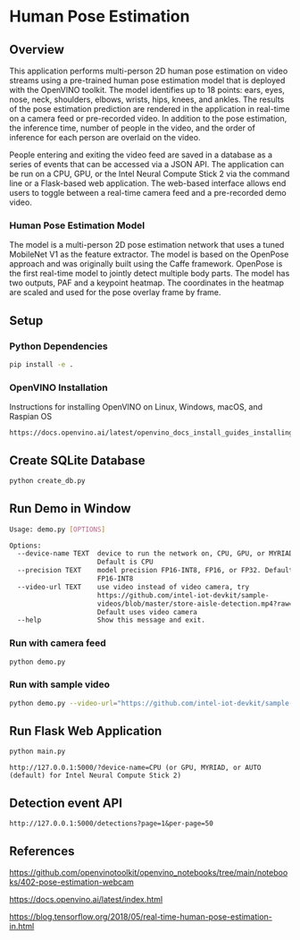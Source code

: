 # Human Pose Estimation

## Overview

This application performs multi-person 2D human pose estimation on video streams using a pre-trained human pose estimation model that is deployed with the OpenVINO toolkit. The model identifies up to 18 points: ears, eyes, nose, neck, shoulders, elbows, wrists, hips, knees, and ankles. The results of the pose estimation prediction are rendered in the application in real-time on a camera feed or pre-recorded video. In addition to the pose estimation, the inference time, number of people in the video, and the order of inference for each person are overlaid on the video.

People entering and exiting the video feed are saved in a database as a series of events that can be accessed via a JSON API. The application can be run on a CPU, GPU, or the Intel Neural Compute Stick 2 via the command line or a Flask-based web application. The web-based interface allows end users to toggle between a real-time camera feed and a pre-recorded demo video.

### Human Pose Estimation Model

The model is a multi-person 2D pose estimation network that uses a tuned MobileNet V1 as the feature extractor. The model is based on the OpenPose approach and was originally built using the Caffe framework. OpenPose is the first real-time model to jointly detect multiple body parts. The model has two outputs, PAF and a keypoint heatmap. The coordinates in the heatmap are scaled and used for the pose overlay frame by frame.


## Setup

### Python Dependencies

```bash
pip install -e .
```

### OpenVINO Installation

Instructions for installing OpenVINO on Linux, Windows, macOS, and Raspian OS

```link
https://docs.openvino.ai/latest/openvino_docs_install_guides_installing_openvino_linux.html
```

## Create SQLite Database

```bash
python create_db.py
```

## Run Demo in Window

```bash
Usage: demo.py [OPTIONS]

Options:
  --device-name TEXT  device to run the network on, CPU, GPU, or MYRIAD.
                      Default is CPU
  --precision TEXT    model precision FP16-INT8, FP16, or FP32. Default is
                      FP16-INT8
  --video-url TEXT    use video instead of video camera, try
                      https://github.com/intel-iot-devkit/sample-
                      videos/blob/master/store-aisle-detection.mp4?raw=true.
                      Default uses video camera
  --help              Show this message and exit.
```

### Run with camera feed

```bash
python demo.py
```

### Run with sample video

```bash
python demo.py --video-url="https://github.com/intel-iot-devkit/sample-videos/blob/master/store-aisle-detection.mp4?raw=true"
```

## Run Flask Web Application

```bash
python main.py 
```

```link
http://127.0.0.1:5000/?device-name=CPU (or GPU, MYRIAD, or AUTO (default) for Intel Neural Compute Stick 2)
```

## Detection event API

```link
http://127.0.0.1:5000/detections?page=1&per-page=50
```

## References

https://github.com/openvinotoolkit/openvino_notebooks/tree/main/notebooks/402-pose-estimation-webcam

https://docs.openvino.ai/latest/index.html

https://blog.tensorflow.org/2018/05/real-time-human-pose-estimation-in.html
